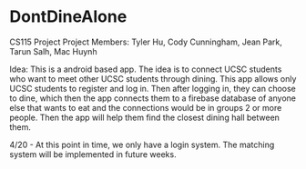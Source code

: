 # DontDineAlone
CS115 Project 
Project Members: Tyler Hu, Cody Cunningham, Jean Park, Tarun Salh, Mac Huynh 

Idea: This is a android based app. The idea is to connect UCSC students who want to meet other UCSC students through dining. This app allows only UCSC students to register and log in. Then after logging in, they can choose to dine, which then the app connects them to a firebase database of anyone else that wants to eat and the connections would be in groups 2 or more people. Then the app will help them find the closest dining hall between them.

4/20 - At this point in time, we only have a login system. The matching system will be implemented in future weeks.
